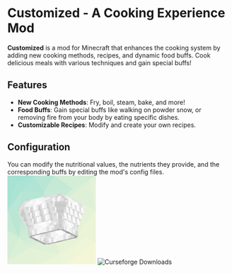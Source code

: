 # Customized - A Cooking Experience Mod
**Customized** is a mod for Minecraft that enhances the cooking system by adding new cooking methods, recipes, and dynamic food buffs. Cook delicious meals with various techniques and gain special buffs!

## Features
- **New Cooking Methods**: Fry, boil, steam, bake, and more!
- **Food Buffs**: Gain special buffs like walking on powder snow, or removing fire from your body by eating specific dishes.
- **Customizable Recipes**: Modify and create your own recipes.

## Configuration
You can modify the nutritional values, the nutrients they provide, and the corresponding buffs by editing the mod's config files.
<br>
<img src="https://github.com/Mangopill/Customized/blob/1.21.1-neoforge/src/main/resources/logo.png" title="Logo" style="width: 200px;">
<img src="http://cf.way2muchnoise.eu/full__downloads.svg" title="Curseforge Downloads">